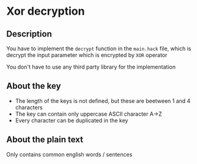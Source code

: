 # Xor decryption

## Description

You have to implement the `decrypt` function in the `main.hack` file, which is decrypt the input parameter which is
encrypted by `XOR` operator

You don't have to use any third party library for the implementation

## About the key

- The length of the keys is not defined, but these are beetween 1 and 4 characters
- The key can contain only uppercase ASCII character A-&gt;Z
- Every character can be duplicated in the key

## About the plain text

Only contains common english words / sentences
